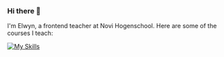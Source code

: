 ### Hi there 👋

I'm Elwyn, a frontend teacher at Novi Hogenschool. Here are some of the courses I teach:

[![My Skills](https://skillicons.dev/icons?i=js,html,css,js,react,figma)](https://skillicons.dev)

<!--
**elwyn-de-neve/elwyn-de-neve** is a ✨ _special_ ✨ repository because its `README.md` (this file) appears on your GitHub profile.

Here are some ideas to get you started:

- 🔭 I’m currently working on ...
- 🌱 I’m currently learning ...
- 👯 I’m looking to collaborate on ...
- 🤔 I’m looking for help with ...
- 💬 Ask me about ...
- 📫 How to reach me: ...
- 😄 Pronouns: ...
- ⚡ Fun fact: ...
-->
